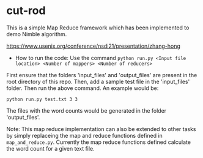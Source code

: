 # cut-rod
This is a simple Map Reduce framework which has been implemented to demo Nimble algorithm.

https://www.usenix.org/conference/nsdi21/presentation/zhang-hong

* How to run the code:
Use the command `python run.py <Input file location> <Number of mappers> <Number of reducers>`

First ensure that the folders 'input_files' and 'output_files' are present in the root directory of this repo. Then, add a sample test file in the 'input_files' folder.
Then run the above command. An example would be:

`python run.py test.txt 3 3`

The files with the word counts would be generated in the folder 'output_files'.

Note: This map reduce implementation can also be extended to other tasks by simply replaceing the map and reduce functions defined in `map_and_reduce.py`. Currently the map reduce functions defined calculate the word count for a given text file. 
